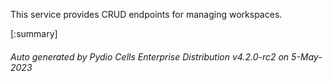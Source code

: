 






This service provides CRUD endpoints for managing workspaces.

[:summary]

###### Auto generated by Pydio Cells Enterprise Distribution v4.2.0-rc2 on 5-May-2023
